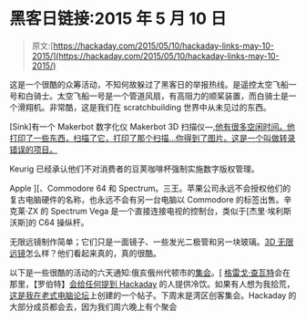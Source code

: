 # 黑客日链接:2015 年 5 月 10 日

> 原文:[https://hackaday.com/2015/05/10/hackaday-links-may-10-2015/](https://hackaday.com/2015/05/10/hackaday-links-may-10-2015/)

这是一个很酷的众筹活动，不知何故躲过了黑客日的举报热线。是遥控太空飞船一号和白骑士。太空飞船一号是一个管道风扇，有高阻力的顺桨装置，而白骑士是一个滑翔机。非常酷，这是我们在 scratchbuilding 世界中从未见过的东西。

[Sink]有一个 Makerbot 数字化仪 Makerbot 3D 扫描仪—[,他有很多空闲时间。他打印了一些东西，扫描了它，打印了那个扫描…你得到了图片。这是一个叫做转录错误的项目。](http://sinkhacks.com/transcription-error/)

Keurig 已经承认他们不对消费者的豆荚咖啡杯强制实施数字版权管理。

Apple ][、Commodore 64 和 Spectrum。三王。苹果公司永远不会授权他们的复古电脑硬件的名称，也永远不会有另一台电脑以 Commodore 的标签出售。辛克莱·ZX 的 Spectrum Vega 是一个直接连接电视的控制台，类似于[杰里·埃利斯沃斯]的 C64 操纵杆。

无限远镜制作简单；它们只是一面镜子、一些发光二极管和另一块玻璃。[3D 无限远镜](https://hackaday.io/project/5482-pocket-universes)怎么样？他们看起来真的，真的很酷。

以下是一些很酷的活动的六天通知:俄亥俄州代顿市的[集会](http://hackaday.com/2015/05/09/hamvention-2015-less-than-one-week-away/)。[ [格雷戈·查瓦特](https://hackaday.com/wp-admin/edit.php?author_name=charvatg)会在那里，【罗伯特】[会给任何提到 Hackaday](http://hackaday.com/2015/05/09/hamvention-2015-less-than-one-week-away/#comment-2561214) 的人提供冷饮。如果有人想为我拾荒，[这是我在老式电脑论坛](http://www.vintage-computer.com/vcforum/showthread.php?47319-WTB-Tektronix-PM203-personality-module-68000-64-pin-PDIP)上创建的一个帖子。下周末是湾区创客集会。Hackaday 的大部分成员都会去，因为我们周六晚上有个聚会
